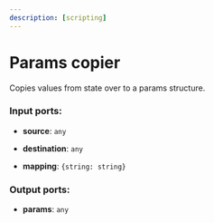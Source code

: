 ```yaml
---
description: [scripting]
---
```


# Params copier

Copies values from state over to a params structure.

### Input ports:

* __source__: ` any `


* __destination__: ` any `


* __mapping__: ` {string: string} `

### Output ports:

* __params__: ` any `

